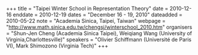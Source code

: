 +++
title = "Taipei Winter School in Representation Theory"
date = 2010-12-16
enddate = 2010-12-19
dates = "December 16 - 19, 2010"
dateadded = 2010-05-22
note = "Academia Sinica, Taipei, Taiwan"
webpage = "http://www.math.sinica.edu.tw/chengsj/winterschool_2010.htm"
organisers = "Shun-Jen Cheng (Academia Sinica Taipei), 
Weiqiang Wang (University of Virginia,Charlottesville)"
speakers = "Olivier Schiffmann (Université de Paris VI), Mark Shimozono (Virginia Tech)"
+++
